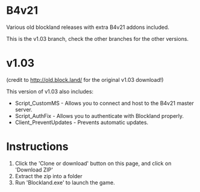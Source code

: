 # B4v21
Various old blockland releases with extra B4v21 addons included.

This is the v1.03 branch, check the other branches for the other versions.

# v1.03

(credit to http://old.block.land/ for the original v1.03 download!)

This version of v1.03 also includes:
* Script_CustomMS - Allows you to connect and host to the B4v21 master server.
* Script_AuthFix - Allows you to authenticate with Blockland properly.
* Client_PreventUpdates - Prevents automatic updates.

# Instructions
1) Click the 'Clone or download' button on this page, and click on 'Download ZIP'
2) Extract the zip into a folder
3) Run 'Blockland.exe' to launch the game.